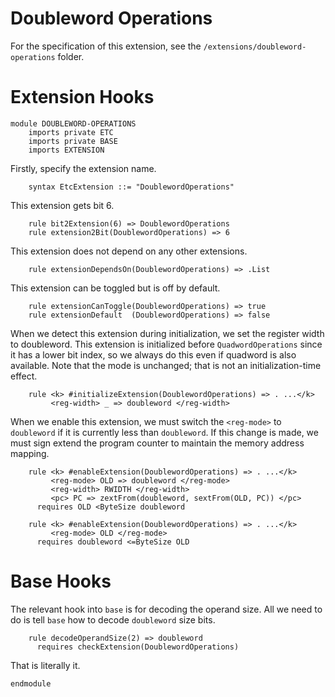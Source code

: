 # Doubleword Operations

For the specification of this extension, see the `/extensions/doubleword-operations` folder.

# Extension Hooks

```k
module DOUBLEWORD-OPERATIONS
    imports private ETC
    imports private BASE
    imports EXTENSION
```

Firstly, specify the extension name.

```k
    syntax EtcExtension ::= "DoublewordOperations"
```

This extension gets bit 6.

```k
    rule bit2Extension(6) => DoublewordOperations
    rule extension2Bit(DoublewordOperations) => 6
```

This extension does not depend on any other extensions.

```k
    rule extensionDependsOn(DoublewordOperations) => .List
```

This extension can be toggled but is off by default.

```k
    rule extensionCanToggle(DoublewordOperations) => true
    rule extensionDefault  (DoublewordOperations) => false
```

When we detect this extension during initialization, we set the register
width to doubleword. This extension is initialized before `QuadwordOperations`
since it has a lower bit index, so we always do this even if quadword is
also available. Note that the mode is unchanged; that is not an initialization-time
effect.

```k
    rule <k> #initializeExtension(DoublewordOperations) => . ...</k>
         <reg-width> _ => doubleword </reg-width>
```

When we enable this extension, we must switch the `<reg-mode>` to `doubleword`
if it is currently less than `doubleword`. If this change is made, we must sign
extend the program counter to maintain the memory address mapping.

```k
    rule <k> #enableExtension(DoublewordOperations) => . ...</k>
         <reg-mode> OLD => doubleword </reg-mode>
         <reg-width> RWIDTH </reg-width>
         <pc> PC => zextFrom(doubleword, sextFrom(OLD, PC)) </pc>
      requires OLD <ByteSize doubleword

    rule <k> #enableExtension(DoublewordOperations) => . ...</k>
         <reg-mode> OLD </reg-mode>
      requires doubleword <=ByteSize OLD
```

# Base Hooks

The relevant hook into `base` is for decoding the operand size.
All we need to do is tell `base` how to decode `doubleword` size bits.

```k
    rule decodeOperandSize(2) => doubleword
      requires checkExtension(DoublewordOperations)
```

That is literally it.

```k
endmodule
```